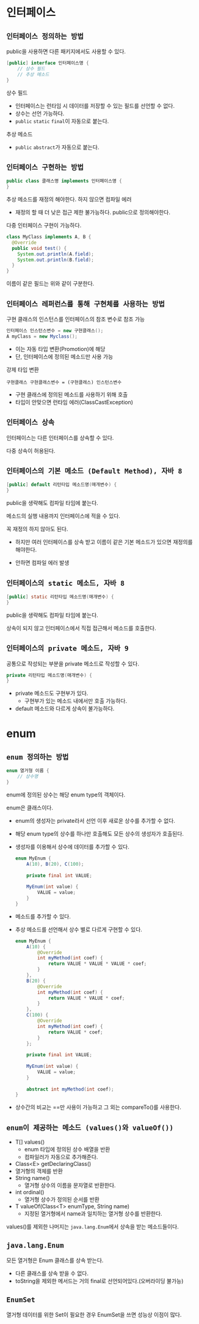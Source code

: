 # 인터페이스

## `인터페이스 정의하는 방법`

public을 사용하면 다른 패키지에서도 사용할 수 있다.

```java
[public] interface 인터페이스명 {
    // 상수 필드
    // 추상 메소드
}
```

상수 필드

- 인터페이스는 런타임 시 데이터를 저장할 수 있는 필드를 선언할 수 없다.
- 상수는 선언 가능하다.
- `public` `static` `final`이 자동으로 붙는다.

추상 메소드

- `public` `abstract`가 자동으로 붙는다.

## `인터페이스 구현하는 방법`

```java
public class 클래스명 implements 인터페이스명 {
}
```

추상 메소드를 재정의 해야한다. 하지 않으면 컴파일 에러

- 재정의 할 때 더 낮은 접근 제한 불가능하다. public으로 정의해야한다.

다중 인터페이스 구현이 가능하다.

```java
class MyClass implements A, B {
  @Override
  public void test() {
    System.out.println(A.field);
    System.out.println(B.field);
  }
}
```

이름이 같은 필드는 위와 같이 구분한다.

## `인터페이스 레퍼런스를 통해 구현체를 사용하는 방법`

구현 클래스의 인스턴스를 인터페이스의 참조 변수로 참조 가능

```java
인터페이스 인스턴스변수 = new 구현클래스();
A myClass = new Myclass();
```

- 이는 자동 타입 변환(Promotion)에 해당
- 단, 인터페이스에 정의된 메소드만 사용 가능

강제 타입 변환

```
구현클래스 구현클래스변수 = (구현클래스) 인스턴스변수
```

- 구현 클래스에 정의된 메소드를 사용하기 위해 호출
- 타입이 안맞으면 런타임 에러(ClassCastException)

## `인터페이스 상속`

인터페이스는 다른 인터페이스를 상속할 수 있다.

다중 상속이 허용된다.

## `인터페이스의 기본 메소드 (Default Method), 자바 8`

```java
[public] default 리턴타입 메소드명(매개변수) {
}
```

public을 생략해도 컴파일 타임에 붙는다.

메소드의 실행 내용까지 인터페이스에 적을 수 있다.

꼭 재정의 하지 않아도 된다.

- 하지만 여러 인터페이스를 상속 받고 이름이 같은 기본 메소드가 있으면 재정의를 해야한다.

- 안하면 컴파일 에러 발생

## `인터페이스의 static 메소드, 자바 8`

```java
[public] static 리턴타입 메소드명(매개변수) {
}
```

public을 생략해도 컴파일 타임에 붙는다.

상속이 되지 않고 인터페이스에서 직접 접근해서 메소드를 호출한다.

## `인터페이스의 private 메소드, 자바 9`

공통으로 작성되는 부분을 private 메소드로 작성할 수 있다.

```java
private 리턴타입 메소드명(매개변수) {
}
```

- private 메소드도 구현부가 있다.
  - 구현부가 있는 메소드 내에서만 호출 가능하다.
- default 메소드와 다르게 상속이 불가능하다.

# enum

## `enum 정의하는 방법`

```java
enum 열거형 이름 {
    // 상수명
}
```

enum에 정의된 상수는 해당 enum type의 객체이다.

enum은 클래스이다.

- enum의 생성자는 private라서 선언 이후 새로운 상수를 추가할 수 없다.

- 해당 enum type의 상수를 하나만 호출해도 모든 상수의 생성자가 호출된다.

- 생성자를 이용해서 상수에 데이터를 추가할 수 있다.

  ```java
  enum MyEnum {
      A(10), B(20), C(100);
      
      private final int VALUE;
      
      MyEnum(int value) {
          VALUE = value;
      }
  }
  ```

- 메소드를 추가할 수 있다.

- 추상 메소드를 선언해서 상수 별로 다르게 구현할 수 있다.

  ```java
  enum MyEnum {
      A(10) {
          @Override
          int myMethod(int coef) {
              return VALUE * VALUE * VALUE * coef;
          }
      },
      B(20) {
          @Override
          int myMethod(int coef) {
              return VALUE * VALUE * coef;
          }
      },
      C(100) {
          @Override
          int myMethod(int coef) {
              return VALUE * coef;
          }
      };
      
      private final int VALUE;
      
      MyEnum(int value) {
          VALUE = value;
      }
      
      abstract int myMethod(int coef);
  }
  ```

- 상수간의 비교는 ==만 사용이 가능하고 그 외는 compareTo()를 사용한다.

## `enum이 제공하는 메소드 (values()와 valueOf())`

- T[] values()
  - enum 타입에 정의된 상수 배열을 반환
  - 컴파일러가 자동으로 추가해준다.
-  Class\<E\> getDeclaringClass()
  - 열거형의 객체를 반환
- String name()
  - 열거형 상수의 이름을 문자열로 반환한다.  
- int ordinal()
  - 열거형 상수가 정의된 순서를 반환
- T valueOf(Class\<T\> enumType, String name)
  - 지정된 열거형에서 name과 일치하는 열거형 상수를 반환한다. 

values()를 제외한 나머지는 `java.lang.Enum`에서 상속을 받는 메소드들이다.

## `java.lang.Enum`

모든 열거형은 Enum 클래스를 상속 받는다.

- 다른 클래스를 상속 받을 수 없다.
- toString을 제외한 메서드는 거의 final로 선언되어있다.(오버라이딩 불가능)

## `EnumSet`

열거형 데이터를 위한 Set이 필요한 경우 EnumSet을 쓰면 성능상 이점이 많다.

